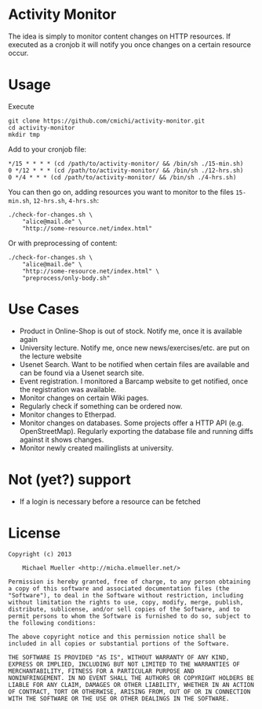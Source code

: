 # Activity Monitor

The idea is simply to monitor content changes on HTTP resources.
If executed as a cronjob it will notify you once changes on a
certain resource occur.


# Usage

Execute 

	git clone https://github.com/cmichi/activity-monitor.git
	cd activity-monitor
	mkdir tmp

Add to your cronjob file:

	*/15 * * * * (cd /path/to/activity-monitor/ && /bin/sh ./15-min.sh)
	0 */12 * * * (cd /path/to/activity-monitor/ && /bin/sh ./12-hrs.sh)
	0 */4 * * * (cd /path/to/activity-monitor/ && /bin/sh ./4-hrs.sh)

You can then go on, adding resources you want to monitor to the files
`15-min.sh`, `12-hrs.sh`, `4-hrs.sh`:
	
	./check-for-changes.sh \
		"alice@mail.de" \
		"http://some-resource.net/index.html" 

Or with preprocessing of content:

	./check-for-changes.sh \
		"alice@mail.de" \
		"http://some-resource.net/index.html" \
		"preprocess/only-body.sh"


# Use Cases

 * Product in Online-Shop is out of stock. Notify me, once it is available again
 * University lecture. Notify me, once new news/exercises/etc. are put on the lecture website
 * Usenet Search. Want to be notified when certain files are available and can be found via a Usenet search site.
 * Event registration. I monitored a Barcamp website to get notified, once the registration was available.
 * Monitor changes on certain Wiki pages.
 * Regularly check if something can be ordered now.
 * Monitor changes to Etherpad.
 * Monitor changes on databases. Some projects offer a HTTP API (e.g.  OpenStreetMap). Regularly exporting the database file and running diffs against it shows changes.
 * Monitor newly created mailinglists at university.


# Not (yet?) support

 * If a login is necessary before a resource can be fetched


# License

	Copyright (c) 2013

		Michael Mueller <http://micha.elmueller.net/>

	Permission is hereby granted, free of charge, to any person obtaining
	a copy of this software and associated documentation files (the
	"Software"), to deal in the Software without restriction, including
	without limitation the rights to use, copy, modify, merge, publish,
	distribute, sublicense, and/or sell copies of the Software, and to
	permit persons to whom the Software is furnished to do so, subject to
	the following conditions:

	The above copyright notice and this permission notice shall be
	included in all copies or substantial portions of the Software.

	THE SOFTWARE IS PROVIDED "AS IS", WITHOUT WARRANTY OF ANY KIND,
	EXPRESS OR IMPLIED, INCLUDING BUT NOT LIMITED TO THE WARRANTIES OF
	MERCHANTABILITY, FITNESS FOR A PARTICULAR PURPOSE AND
	NONINFRINGEMENT. IN NO EVENT SHALL THE AUTHORS OR COPYRIGHT HOLDERS BE
	LIABLE FOR ANY CLAIM, DAMAGES OR OTHER LIABILITY, WHETHER IN AN ACTION
	OF CONTRACT, TORT OR OTHERWISE, ARISING FROM, OUT OF OR IN CONNECTION
	WITH THE SOFTWARE OR THE USE OR OTHER DEALINGS IN THE SOFTWARE.


